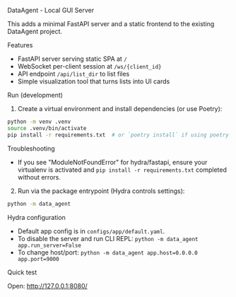 DataAgent - Local GUI Server

This adds a minimal FastAPI server and a static frontend to the existing DataAgent project.

Features
- FastAPI server serving static SPA at `/`
- WebSocket per-client session at `/ws/{client_id}`
- API endpoint `/api/list_dir` to list files
- Simple visualization tool that turns lists into UI cards

Run (development)

1. Create a virtual environment and install dependencies (or use Poetry):

```bash
python -m venv .venv
source .venv/bin/activate
pip install -r requirements.txt  # or `poetry install` if using poetry
```

Troubleshooting
- If you see "ModuleNotFoundError" for hydra/fastapi, ensure your virtualenv is activated and `pip install -r requirements.txt` completed without errors.


2. Run via the package entrypoint (Hydra controls settings):

```bash
python -m data_agent
```

Hydra configuration
- Default app config is in `configs/app/default.yaml`.
- To disable the server and run CLI REPL: `python -m data_agent app.run_server=False`
- To change host/port: `python -m data_agent app.host=0.0.0.0 app.port=9000`

Quick test

Open: http://127.0.0.1:8080/

